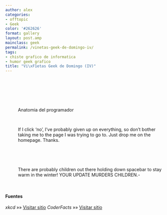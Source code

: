 ```yaml
---
author: alex
categories:
- offtopic
- Geek
color: '#262626'
format: gallery
layout: post.amp
mainclass: geek
permalink: /vinetas-geek-de-domingo-iv/
tags:
- chiste grafico de informatica
- humor geek grafico
title: "Vi\xF1etas Geek de Domingo (IV)"
---
```


<div id="gallery-4" class="gallery galleryid-1363 gallery-columns-1 gallery-size-thumbnail">
<dl class="gallery-item">
<dt class="gallery-icon landscape">
<a href="https://elbauldelprogramador.com/vinetas-geek-de-domingo-iv/11347_479523378763212_1956723049_n/"><amp-img on="tap:lightbox1" role="button" tabindex="0" layout="responsive" src="/img/2013/02/11347_479523378763212_1956723049_n-150x150.jpg" class="attachment-thumbnail" alt="VLC Mindblow" width="150px" height="150px" /></a>
</dt>
</dl>
<br  />
<dl class="gallery-item">
<dt class="gallery-icon landscape">
<a href="https://elbauldelprogramador.com/vinetas-geek-de-domingo-iv/529697_476113399118784_1521155356_n/"><amp-img on="tap:lightbox1" role="button" tabindex="0" layout="responsive" src="/img/2013/02/529697_476113399118784_1521155356_n-150x150.jpg" class="attachment-thumbnail" alt="Versiones de Windows" width="150px" height="150px" /></a>
</dt>
</dl>
<br  />
<dl class="gallery-item">
<dt class="gallery-icon landscape">
<a href="https://elbauldelprogramador.com/vinetas-geek-de-domingo-iv/551412_498233350223657_1924845466_n/"><amp-img on="tap:lightbox1" role="button" tabindex="0" layout="responsive" src="/img/2013/02/551412_498233350223657_1924845466_n-150x150.jpg" class="attachment-thumbnail" alt="NAvegadores web" width="150px" height="150px" /></a>
</dt>
</dl>
<br  />
<dl class="gallery-item">
<dt class="gallery-icon landscape">
<a href="https://elbauldelprogramador.com/vinetas-geek-de-domingo-iv/anaprog/"><amp-img on="tap:lightbox1" role="button" tabindex="0" layout="responsive" src="/img/2013/02/anaprog-150x150.jpg" class="attachment-thumbnail" alt="Anatomia del programador" aria-describedby="gallery-4-1367" width="150px" height="150px" /></a>
</dt>
<dd class="wp-caption-text gallery-caption" id="gallery-4-1367">
      Anatomia del programador
    </dd>
</dl>
<br  />
<dl class="gallery-item">
<dt class="gallery-icon portrait">
<a href="https://elbauldelprogramador.com/vinetas-geek-de-domingo-iv/app-if-i-click-no-ive-probably-given-up-on-everything-so-dont-bother-taking-me-to-the-page-i-was-trying-to-go-to-just-drop-me-on-the-homepage-thanks/"><amp-img on="tap:lightbox1" role="button" tabindex="0" layout="responsive" src="/img/2013/02/app-If-I-click-no-Ive-probably-given-up-on-everything-so-dont-bother-taking-me-to-the-page-I-was-trying-to-go-to.-Just-drop-me-on-the-homepage.-Thanks.-150x150.png" class="attachment-thumbnail" alt="If I click 'no', I've probably given up on everything, so don't bother taking me to the page I was trying to go to. Just drop me on the homepage. Thanks." aria-describedby="gallery-4-1368" width="150px" height="150px" /></a>
</dt>
<dd class="wp-caption-text gallery-caption" id="gallery-4-1368">
      If I click &#8216;no&#8217;, I&#8217;ve probably given up on everything, so don&#8217;t bother taking me to the page I was trying to go to. Just drop me on the homepage. Thanks.
    </dd>
</dl>
<br  />
<dl class="gallery-item">
<dt class="gallery-icon portrait">
<a href="https://elbauldelprogramador.com/vinetas-geek-de-domingo-iv/codefacts/"><amp-img on="tap:lightbox1" role="button" tabindex="0" layout="responsive" src="/img/2013/02/CodeFacts-150x150.jpg" class="attachment-thumbnail" alt="CodeFacts" width="150px" height="150px" /></a>
</dt>
</dl>
<br  />
<dl class="gallery-item">
<dt class="gallery-icon portrait">
<a href="https://elbauldelprogramador.com/vinetas-geek-de-domingo-iv/workflow-there-are-probably-children-out-there-holding-down-spacebar-to-stay-warm-in-the-winter-your-update-murders-children/"><amp-img on="tap:lightbox1" role="button" tabindex="0" layout="responsive" src="/img/2013/02/workflow-There-are-probably-children-out-there-holding-down-spacebar-to-stay-warm-in-the-winter-YOUR-UPDATE-MURDERS-CHILDREN.--150x150.png" class="attachment-thumbnail" alt="There are probably children out there holding down spacebar to stay warm in the winter! YOUR UPDATE MURDERS CHILDREN.-" aria-describedby="gallery-4-1370" width="150px" height="150px" /></a>
</dt>
<dd class="wp-caption-text gallery-caption" id="gallery-4-1370">
      There are probably children out there holding down spacebar to stay warm in the winter! YOUR UPDATE MURDERS CHILDREN.-
    </dd>
</dl>
<br  />
</div>

#### Fuentes

*xkcd* »» <a href="http://xkcd.com" target="_blank">Visitar sitio</a>
*CoderFacts* »» <a href="http://coderfacts.com/" target="_blank">Visitar sitio</a>